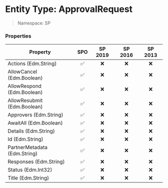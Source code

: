 # Entity Type: ApprovalRequest

> Namespace: SP

### Properties

Property | SPO | SP 2019 | SP 2016 | SP 2013
----------|:---:|:-------:|:-------:|:-------:
Actions (Edm.String) | ✅ | ❌ | ❌ | ❌
AllowCancel (Edm.Boolean) | ✅ | ❌ | ❌ | ❌
AllowRespond (Edm.Boolean) | ✅ | ❌ | ❌ | ❌
AllowResubmit (Edm.Boolean) | ✅ | ❌ | ❌ | ❌
Approvers (Edm.String) | ✅ | ❌ | ❌ | ❌
AwaitAll (Edm.Boolean) | ✅ | ❌ | ❌ | ❌
Details (Edm.String) | ✅ | ❌ | ❌ | ❌
Id (Edm.String) | ✅ | ❌ | ❌ | ❌
PartnerMetadata (Edm.String) | ✅ | ❌ | ❌ | ❌
Responses (Edm.String) | ✅ | ❌ | ❌ | ❌
Status (Edm.Int32) | ✅ | ❌ | ❌ | ❌
Title (Edm.String) | ✅ | ❌ | ❌ | ❌
